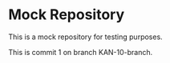 # Mock Repository

This is a mock repository for testing purposes.

This is commit 1 on branch KAN-10-branch.